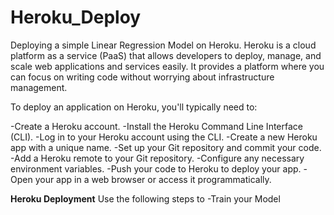 # Heroku_Deploy
Deploying a simple Linear Regression Model on Heroku. Heroku is a cloud platform as a service (PaaS) that allows developers to deploy, manage, and scale web applications and services easily. It provides a platform where you can focus on writing code without worrying about infrastructure management.

To deploy an application on Heroku, you'll typically need to:

-Create a Heroku account.
-Install the Heroku Command Line Interface (CLI).
-Log in to your Heroku account using the CLI.
-Create a new Heroku app with a unique name.
-Set up your Git repository and commit your code.
-Add a Heroku remote to your Git repository.
-Configure any necessary environment variables.
-Push your code to Heroku to deploy your app.
-Open your app in a web browser or access it programmatically.


**Heroku Deployment**
Use the following steps to 
-Train your Model 
